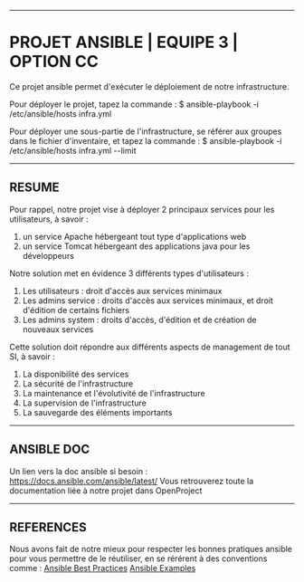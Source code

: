 ------------------------------------------------------------------------------------------------

# PROJET ANSIBLE | EQUIPE 3 | OPTION CC 


Ce projet ansible permet d'exécuter le déploiement de notre infrastructure.


Pour déployer le projet, tapez la commande :
    $ ansible-playbook -i /etc/ansible/hosts infra.yml

Pour déployer une sous-partie de l'infrastructure, se référer aux groupes dans le fichier d'inventaire, et tapez la commande :
    $ ansible-playbook -i /etc/ansible/hosts infra.yml --limit 


------------------------------------------------------------------------------------------------

## RESUME


Pour rappel, notre projet vise à déployer 2 principaux services pour les utilisateurs, à savoir :
1. un service Apache hébergeant tout type d'applications web
2. un service Tomcat hébergeant des applications java pour les développeurs


Notre solution met en évidence 3 différents types d'utilisateurs :
1. Les utilisateurs : droit d'accès aux services minimaux
2. Les admins service : droits d'accès aux services minimaux, et droit d'édition de certains fichiers
3. Les admins system : droits d'accès, d'édition et de création de nouveaux services


Cette solution doit répondre aux différents aspects de management de tout SI, à savoir :
1. La disponibilité des services
2. La sécurité de l'infrastructure
3. La maintenance et l'évolutivité de l'infrastructure
4. La supervision de l'infrastructure
5. La sauvegarde des éléments importants




----------------------------------------------------------------------------------------------------
## ANSIBLE DOC


Un lien vers la doc ansible si besoin : https://docs.ansible.com/ansible/latest/
Vous retrouverez toute la documentation liée à notre projet dans OpenProject


----------------------------------------------------------------------------------------------------
## REFERENCES


Nous avons fait de notre mieux pour respecter les bonnes pratiques ansible pour vous permettre de le réutiliser, en se rérérent à des conventions comme :
[Ansible Best Practices](https://docs.ansible.com/ansible/latest/user_guide/playbooks_best_practices.html)
[Ansible Examples](https://github.com/ansible/ansible-examples)
